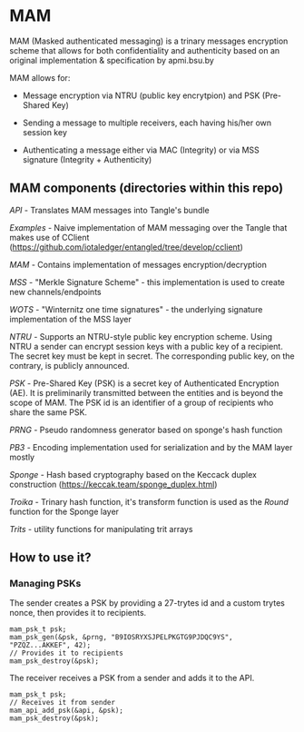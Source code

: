 # MAM

MAM (Masked authenticated messaging) is a trinary messages encryption scheme
that allows for both confidentiality and authenticity based on an original
implementation & specification by apmi.bsu.by

MAM allows for:

- Message encryption via NTRU (public key encrytpion) and PSK (Pre-Shared Key)

- Sending a message to multiple receivers, each having his/her own session key

- Authenticating a message either via MAC (Integrity) or via MSS signature (Integrity + Authenticity)

## MAM components (directories within this repo)

*API* - Translates MAM messages into Tangle's bundle

*Examples* - Naive implementation of MAM messaging over
            the Tangle that makes use of CClient (https://github.com/iotaledger/entangled/tree/develop/cclient)

*MAM* - Contains implementation of messages encryption/decryption

*MSS* - "Merkle Signature Scheme" - this implementation is used to create new channels/endpoints

*WOTS* - "Winternitz one time signatures" - the underlying signature implementation of the MSS layer

*NTRU* - Supports an NTRU-style public key encryption scheme. Using NTRU a sender can encrypt session keys with a public key of a recipient. The secret key must be kept in secret. The corresponding public key, on the contrary, is publicly announced.

*PSK* - Pre-Shared Key (PSK) is a secret key of Authenticated Encryption (AE). It is preliminarily transmitted between the entities and is beyond the scope of MAM. The PSK id is an identifier of a group of recipients who share the same PSK.

*PRNG* - Pseudo randomness generator based on sponge's hash function

*PB3* - Encoding implementation used for serialization and by the MAM layer mostly

*Sponge* - Hash based cryptography based on the Keccack duplex construction (https://keccak.team/sponge_duplex.html)

*Troika* - Trinary hash function, it's transform function is used as the _Round_ function for the Sponge layer

*Trits* - utility functions for manipulating trit arrays

## How to use it?

### Managing PSKs

The sender creates a PSK by providing a 27-trytes id and a custom trytes nonce, then provides it to recipients.
```
mam_psk_t psk;
mam_psk_gen(&psk, &prng, "B9IOSRYXSJPELPKGTG9PJDQC9YS", "PZQZ...AKKEF", 42);
// Provides it to recipients
mam_psk_destroy(&psk);
```

The receiver receives a PSK from a sender and adds it to the API.
```
mam_psk_t psk;
// Receives it from sender
mam_api_add_psk(&api, &psk);
mam_psk_destroy(&psk);
```

